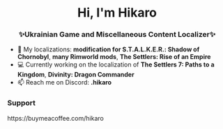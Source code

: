 <h1 align="center">Hi, I'm Hikaro</h1>
<h3 align="center">✨Ukrainian Game and Miscellaneous Content Localizer✨</h3>

- 📌 My localizations: <b>modification for S.T.A.L.K.E.R.: Shadow of Chornobyl</b>, <b>many Rimworld mods</b>, <b>The Settlers: Rise of an Empire</b>
- 💻 Currently working on the localization of <b>The Settlers 7: Paths to a Kingdom</b>, <b>Divinity: Dragon Commander</b>
- 📫 Reach me on Discord: <b>.hikaro</b>

<h3>Support</h3>
https://buymeacoffee.com/hikaro

